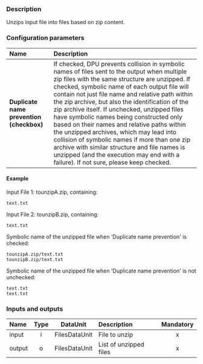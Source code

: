 ### Description

Unzips input file into files based on zip content.

### Configuration parameters

| Name | Description |
|:----|:----|
|**Duplicate name prevention (checkbox)** | If checked, DPU prevents collision in symbolic names of files sent to the output when multiple zip files with the same structure are unzipped. If checked, symbolic name of each output file will contain not just file name and relative path within the zip archive, but also the identification of the zip archive itself. If unchecked, unzipped files have symbolic names being constructed only based on their names and relative paths within the unzipped archives, which may lead into collision of symbolic names if more than one zip archive with similar structure and file names is unzipped (and the execution may end with a failure). If not sure, please keep checked.|

#### Example
Input File 1: tounzipA.zip, containing:
```
text.txt
```

Input File 2: tounzipB.zip, containing:
```
text.txt
```

Symbolic name of the unzipped file when 'Duplicate name prevention' is checked:
```
tounzipA.zip/text.txt
tounzipB.zip/text.txt
```

Symbolic name of the unzipped file when 'Duplicate name prevention' is not unchecked:
```
text.txt
text.txt
```


### Inputs and outputs

|Name |Type | DataUnit | Description | Mandatory |
|:--------|:------:|:------:|:-------------|:---------------------:|
|input  |i| FilesDataUnit | File to unzip |x|
|output |o| FilesDataUnit | List of unzipped files |x|
